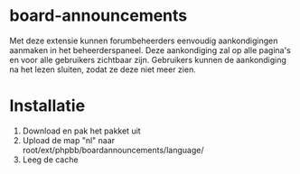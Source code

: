 board-announcements
===================

Met deze extensie kunnen forumbeheerders eenvoudig aankondigingen aanmaken in het beheerderspaneel. Deze aankondiging zal op alle pagina's en voor alle gebruikers zichtbaar zijn. Gebruikers kunnen de aankondiging na het lezen sluiten, zodat ze deze niet meer zien.

Installatie
===================
1. Download en pak het pakket uit
2. Upload de map "nl" naar root/ext/phpbb/boardannouncements/language/
3. Leeg de cache

